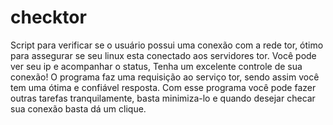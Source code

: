 # checktor
Script para verificar se o usuário possui uma conexão com a rede tor, ótimo para assegurar se seu linux esta conectado aos servidores tor. Você pode ver seu ip e acompanhar o status, Tenha um excelente controle de sua conexão! O programa faz uma requisição ao serviço tor, sendo assim você tem uma ótima e confiável resposta. Com esse programa você pode fazer outras tarefas tranquilamente, basta minimiza-lo e quando desejar checar sua conexão basta dá um clique. 
